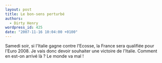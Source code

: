 ```yaml
---
layout: post
title: Le bon-sens perturbé
authors:
  - Dirty Henry
wordpress_id: 425
date: "2007-11-16 10:04:00 +0100"
---
```


Samedi soir, si l'Italie gagne contre l'Ecosse, la France sera qualifiée pour
l'Euro 2008. Je vais donc devoir souhaiter une victoire de l'Italie. Comment en
est-on arrivé là ? Le monde va mal !
